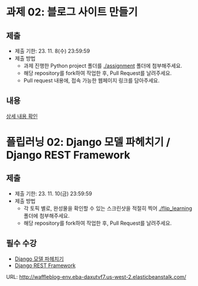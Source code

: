# 과제 02: 블로그 사이트 만들기

## 제출
- 제출 기한: 23. 11. 8(수) 23:59:59
- 제출 방법
  - 과제 진행한 Python project 폴더를 [./assignment](./assignment/) 폴더에 첨부해주세요.
  - 해당 repository를 fork하여 작업한 후, Pull Request를 날려주세요.
  - Pull request 내용에, 접속 가능한 웹페이지 링크를 담아주세요.

## 내용

[상세 내용 확인](./README-assignment.md)


# 플립러닝 02: Django 모델 파헤치기 / Django REST Framework

## 제출
- 제출 기한: 23. 11. 10(금) 23:59:59
- 제출 방법
  - 각 토픽 별로, 완성물을 확인할 수 있는 스크린샷을 적절히 찍어 [./flip_learning](./flip_learning/) 폴더에 첨부해주세요.
  - 해당 repository를 fork하여 작업한 후, Pull Request를 날려주세요.

## 필수 수강
- [Django 모델 파헤치기](https://www.codeit.kr/topics/django-understanding-models?pathSlug=django-web-development&categoryId=)
- [Django REST Framework](https://www.codeit.kr/topics/django-rest-framework?pathSlug=django-web-development&categoryId=62c288ea672c77328d2aa4ad)

URL: http://waffleblog-env.eba-daxutvf7.us-west-2.elasticbeanstalk.com/